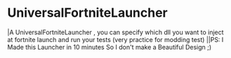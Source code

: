 # UniversalFortniteLauncher
|A UniversalFortniteLauncher , you can specify which dll you want to inject at fortnite launch and run your tests (very practice for modding test)
||PS: I Made this Launcher in 10 minutes So I don't make a Beautiful Design ;)

